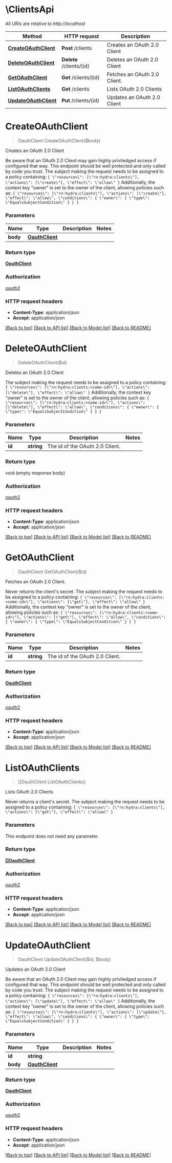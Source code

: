 # \ClientsApi

All URIs are relative to *http://localhost*

Method | HTTP request | Description
------------- | ------------- | -------------
[**CreateOAuthClient**](ClientsApi.md#CreateOAuthClient) | **Post** /clients | Creates an OAuth 2.0 Client
[**DeleteOAuthClient**](ClientsApi.md#DeleteOAuthClient) | **Delete** /clients/{id} | Deletes an OAuth 2.0 Client
[**GetOAuthClient**](ClientsApi.md#GetOAuthClient) | **Get** /clients/{id} | Fetches an OAuth 2.0 Client.
[**ListOAuthClients**](ClientsApi.md#ListOAuthClients) | **Get** /clients | Lists OAuth 2.0 Clients
[**UpdateOAuthClient**](ClientsApi.md#UpdateOAuthClient) | **Put** /clients/{id} | Updates an OAuth 2.0 Client


# **CreateOAuthClient**
> OauthClient CreateOAuthClient($body)

Creates an OAuth 2.0 Client

Be aware that an OAuth 2.0 Client may gain highly priviledged access if configured that way. This endpoint should be well protected and only called by code you trust.  The subject making the request needs to be assigned to a policy containing:  ``` { \"resources\": [\"rn:hydra:clients\"], \"actions\": [\"create\"], \"effect\": \"allow\" } ```  Additionally, the context key \"owner\" is set to the owner of the client, allowing policies such as:  ``` { \"resources\": [\"rn:hydra:clients\"], \"actions\": [\"create\"], \"effect\": \"allow\", \"conditions\": { \"owner\": { \"type\": \"EqualsSubjectCondition\" } } } ```


### Parameters

Name | Type | Description  | Notes
------------- | ------------- | ------------- | -------------
 **body** | [**OauthClient**](OauthClient.md)|  | 

### Return type

[**OauthClient**](oauthClient.md)

### Authorization

[oauth2](../README.md#oauth2)

### HTTP request headers

 - **Content-Type**: application/json
 - **Accept**: application/json

[[Back to top]](#) [[Back to API list]](../README.md#documentation-for-api-endpoints) [[Back to Model list]](../README.md#documentation-for-models) [[Back to README]](../README.md)

# **DeleteOAuthClient**
> DeleteOAuthClient($id)

Deletes an OAuth 2.0 Client

The subject making the request needs to be assigned to a policy containing:  ``` { \"resources\": [\"rn:hydra:clients:<some-id>\"], \"actions\": [\"delete\"], \"effect\": \"allow\" } ```  Additionally, the context key \"owner\" is set to the owner of the client, allowing policies such as:  ``` { \"resources\": [\"rn:hydra:clients:<some-id>\"], \"actions\": [\"delete\"], \"effect\": \"allow\", \"conditions\": { \"owner\": { \"type\": \"EqualsSubjectCondition\" } } } ```


### Parameters

Name | Type | Description  | Notes
------------- | ------------- | ------------- | -------------
 **id** | **string**| The id of the OAuth 2.0 Client. | 

### Return type

void (empty response body)

### Authorization

[oauth2](../README.md#oauth2)

### HTTP request headers

 - **Content-Type**: application/json
 - **Accept**: application/json

[[Back to top]](#) [[Back to API list]](../README.md#documentation-for-api-endpoints) [[Back to Model list]](../README.md#documentation-for-models) [[Back to README]](../README.md)

# **GetOAuthClient**
> OauthClient GetOAuthClient($id)

Fetches an OAuth 2.0 Client.

Never returns the client's secret.  The subject making the request needs to be assigned to a policy containing:  ``` { \"resources\": [\"rn:hydra:clients:<some-id>\"], \"actions\": [\"get\"], \"effect\": \"allow\" } ```  Additionally, the context key \"owner\" is set to the owner of the client, allowing policies such as:  ``` { \"resources\": [\"rn:hydra:clients:<some-id>\"], \"actions\": [\"get\"], \"effect\": \"allow\", \"conditions\": { \"owner\": { \"type\": \"EqualsSubjectCondition\" } } } ```


### Parameters

Name | Type | Description  | Notes
------------- | ------------- | ------------- | -------------
 **id** | **string**| The id of the OAuth 2.0 Client. | 

### Return type

[**OauthClient**](oauthClient.md)

### Authorization

[oauth2](../README.md#oauth2)

### HTTP request headers

 - **Content-Type**: application/json
 - **Accept**: application/json

[[Back to top]](#) [[Back to API list]](../README.md#documentation-for-api-endpoints) [[Back to Model list]](../README.md#documentation-for-models) [[Back to README]](../README.md)

# **ListOAuthClients**
> []OauthClient ListOAuthClients()

Lists OAuth 2.0 Clients

Never returns a client's secret.  The subject making the request needs to be assigned to a policy containing:  ``` { \"resources\": [\"rn:hydra:clients\"], \"actions\": [\"get\"], \"effect\": \"allow\" } ```


### Parameters
This endpoint does not need any parameter.

### Return type

[**[]OauthClient**](oauthClient.md)

### Authorization

[oauth2](../README.md#oauth2)

### HTTP request headers

 - **Content-Type**: application/json
 - **Accept**: application/json

[[Back to top]](#) [[Back to API list]](../README.md#documentation-for-api-endpoints) [[Back to Model list]](../README.md#documentation-for-models) [[Back to README]](../README.md)

# **UpdateOAuthClient**
> OauthClient UpdateOAuthClient($id, $body)

Updates an OAuth 2.0 Client

Be aware that an OAuth 2.0 Client may gain highly priviledged access if configured that way. This endpoint should be well protected and only called by code you trust.  The subject making the request needs to be assigned to a policy containing:  ``` { \"resources\": [\"rn:hydra:clients\"], \"actions\": [\"update\"], \"effect\": \"allow\" } ```  Additionally, the context key \"owner\" is set to the owner of the client, allowing policies such as:  ``` { \"resources\": [\"rn:hydra:clients\"], \"actions\": [\"update\"], \"effect\": \"allow\", \"conditions\": { \"owner\": { \"type\": \"EqualsSubjectCondition\" } } } ```


### Parameters

Name | Type | Description  | Notes
------------- | ------------- | ------------- | -------------
 **id** | **string**|  | 
 **body** | [**OauthClient**](OauthClient.md)|  | 

### Return type

[**OauthClient**](oauthClient.md)

### Authorization

[oauth2](../README.md#oauth2)

### HTTP request headers

 - **Content-Type**: application/json
 - **Accept**: application/json

[[Back to top]](#) [[Back to API list]](../README.md#documentation-for-api-endpoints) [[Back to Model list]](../README.md#documentation-for-models) [[Back to README]](../README.md)

